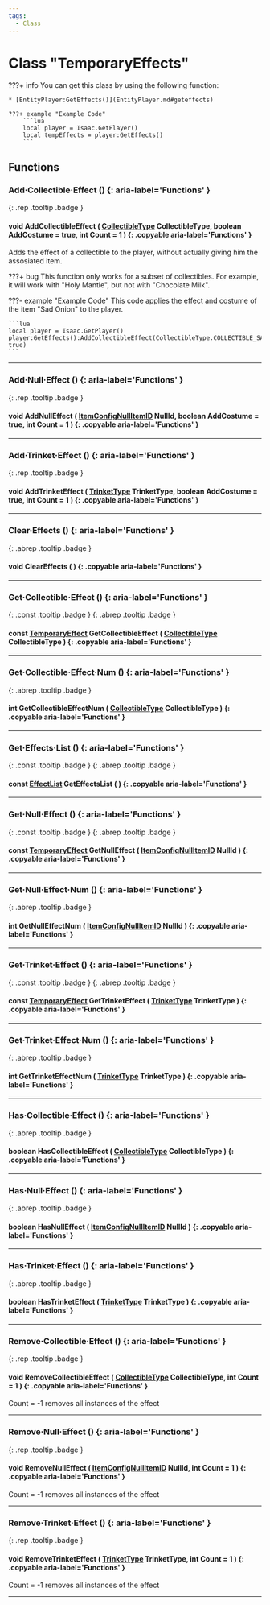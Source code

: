 ```yaml
---
tags:
  - Class
---
```

# Class "TemporaryEffects"

???+ info
    You can get this class by using the following function:

    * [EntityPlayer:GetEffects()](EntityPlayer.md#geteffects)

    ???+ example "Example Code"
        ```lua
        local player = Isaac.GetPlayer()
        local tempEffects = player:GetEffects()
        ```

## Functions
### Add·Collectible·Effect () {: aria-label='Functions' }
[ ](#){: .rep .tooltip .badge }
#### void AddCollectibleEffect ( [CollectibleType](enums/CollectibleType.md) CollectibleType, boolean AddCostume = true, int Count = 1 ) {: .copyable aria-label='Functions' }
Adds the effect of a collectible to the player, without actually giving him the assosiated item.

???+ bug
    This function only works for a subset of collectibles. For example, it will work with "Holy Mantle", but not with "Chocolate Milk".

???- example "Example Code"
    This code applies the effect and costume of the item "Sad Onion" to the player.

    ```lua
    local player = Isaac.GetPlayer()
    player:GetEffects():AddCollectibleEffect(CollectibleType.COLLECTIBLE_SAD_ONION, true)
    ```
___
### Add·Null·Effect () {: aria-label='Functions' }
[ ](#){: .rep .tooltip .badge }
#### void AddNullEffect ( [ItemConfigNullItemID](ItemConfig_Item.md) NullId, boolean AddCostume = true, int Count = 1 ) {: .copyable aria-label='Functions' }

___
### Add·Trinket·Effect () {: aria-label='Functions' }
[ ](#){: .rep .tooltip .badge }
#### void AddTrinketEffect ( [TrinketType](enums/TrinketType.md) TrinketType, boolean AddCostume = true, int Count = 1 ) {: .copyable aria-label='Functions' }

___
### Clear·Effects () {: aria-label='Functions' }
[ ](#){: .abrep .tooltip .badge }
#### void ClearEffects ( ) {: .copyable aria-label='Functions' }

___
### Get·Collectible·Effect () {: aria-label='Functions' }
[ ](#){: .const .tooltip .badge } [ ](#){: .abrep .tooltip .badge }
#### const [TemporaryEffect](TemporaryEffect.md) GetCollectibleEffect ( [CollectibleType](enums/CollectibleType.md) CollectibleType ) {: .copyable aria-label='Functions' }

___
### Get·Collectible·Effect·Num () {: aria-label='Functions' }
[ ](#){: .abrep .tooltip .badge }
#### int GetCollectibleEffectNum ( [CollectibleType](enums/CollectibleType.md) CollectibleType ) {: .copyable aria-label='Functions' }

___
### Get·Effects·List () {: aria-label='Functions' }
[ ](#){: .const .tooltip .badge } [ ](#){: .abrep .tooltip .badge }
#### const [EffectList](CppContainer_Vector_EffectList.md) GetEffectsList ( ) {: .copyable aria-label='Functions' }

___
### Get·Null·Effect () {: aria-label='Functions' }
[ ](#){: .const .tooltip .badge } [ ](#){: .abrep .tooltip .badge }
#### const [TemporaryEffect](TemporaryEffect.md) GetNullEffect ( [ItemConfigNullItemID](ItemConfig_Item.md) NullId ) {: .copyable aria-label='Functions' }

___
### Get·Null·Effect·Num () {: aria-label='Functions' }
[ ](#){: .abrep .tooltip .badge }
#### int GetNullEffectNum ( [ItemConfigNullItemID](ItemConfig_Item.md) NullId ) {: .copyable aria-label='Functions' }

___
### Get·Trinket·Effect () {: aria-label='Functions' }
[ ](#){: .const .tooltip .badge } [ ](#){: .abrep .tooltip .badge }
#### const [TemporaryEffect](TemporaryEffect.md) GetTrinketEffect ( [TrinketType](enums/TrinketType.md) TrinketType ) {: .copyable aria-label='Functions' }

___
### Get·Trinket·Effect·Num () {: aria-label='Functions' }
[ ](#){: .abrep .tooltip .badge }
#### int GetTrinketEffectNum ( [TrinketType](enums/TrinketType.md) TrinketType ) {: .copyable aria-label='Functions' }

___
### Has·Collectible·Effect () {: aria-label='Functions' }
[ ](#){: .abrep .tooltip .badge }
#### boolean HasCollectibleEffect ( [CollectibleType](enums/CollectibleType.md) CollectibleType ) {: .copyable aria-label='Functions' }

___
### Has·Null·Effect () {: aria-label='Functions' }
[ ](#){: .abrep .tooltip .badge }
#### boolean HasNullEffect ( [ItemConfigNullItemID](ItemConfig_Item.md) NullId ) {: .copyable aria-label='Functions' }

___
### Has·Trinket·Effect () {: aria-label='Functions' }
[ ](#){: .abrep .tooltip .badge }
#### boolean HasTrinketEffect ( [TrinketType](enums/TrinketType.md) TrinketType ) {: .copyable aria-label='Functions' }

___
### Remove·Collectible·Effect () {: aria-label='Functions' }
[ ](#){: .rep .tooltip .badge }
#### void RemoveCollectibleEffect ( [CollectibleType](enums/CollectibleType.md) CollectibleType, int Count = 1 ) {: .copyable aria-label='Functions' }
Count = -1 removes all instances of the effect
___
### Remove·Null·Effect () {: aria-label='Functions' }
[ ](#){: .rep .tooltip .badge }
#### void RemoveNullEffect ( [ItemConfigNullItemID](ItemConfig_Item.md) NullId, int Count = 1 ) {: .copyable aria-label='Functions' }
Count = -1 removes all instances of the effect
___
### Remove·Trinket·Effect () {: aria-label='Functions' }
[ ](#){: .rep .tooltip .badge }
#### void RemoveTrinketEffect ( [TrinketType](enums/TrinketType.md) TrinketType, int Count = 1 ) {: .copyable aria-label='Functions' }
Count = -1 removes all instances of the effect
___
